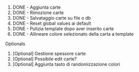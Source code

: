 1. DONE - Aggiunta carte
2. DONE - Rimozione carte
3. DONE - Salvataggio carte su file o db
4. DONE - Reset global values ai default
5. DONE - Pulizia template dopo aver inserito carte
6. DONE - Allineare colore selezionato della carta a template



Optionals
1. [Optional] Gestione spessore carte
2. [Optional] Possibile edit carte?
3. [Optional] Aggiunta tasto di randomizzazione colori
